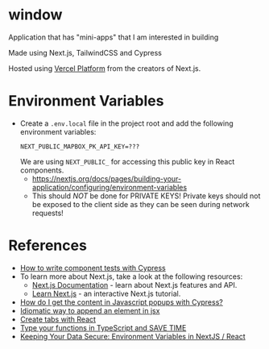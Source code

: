 # window

Application that has "mini-apps" that I am interested in building

Made using Next.js, TailwindCSS and Cypress

Hosted
using [Vercel Platform](https://vercel.com/new?utm_medium=default-template&filter=next.js&utm_source=create-next-app&utm_campaign=create-next-app-readme)
from the creators of Next.js.

# Environment Variables

- Create a `.env.local` file in the project root and add the following environment variables:
  ```text
  NEXT_PUBLIC_MAPBOX_PK_API_KEY=???
  ```
  We are using `NEXT_PUBLIC_` for accessing this public key in React components.
    - https://nextjs.org/docs/pages/building-your-application/configuring/environment-variables
    - This should *NOT* be done for PRIVATE KEYS! Private keys should not be exposed to the client
      side as they can be seen during
      network requests!

# References

- [How to write component tests with Cypress](https://www.youtube.com/watch?v=vJ0rDP4CG-w)
- To learn more about Next.js, take a look at the following resources:
    - [Next.js Documentation](https://nextjs.org/docs) - learn about Next.js features and API.
    - [Learn Next.js](https://nextjs.org/learn) - an interactive Next.js tutorial.
- [How do I get the content in Javascript popups with Cypress?](https://stackoverflow.com/a/66630041)
- [Idiomatic way to append an element in jsx](https://stackoverflow.com/questions/42790969/idiomatic-way-to-append-an-element-in-jsx)
- [Create tabs with React](https://www.youtube.com/watch?v=WkREeDy2WQ4)
- [Type your functions in TypeScript and SAVE TIME](https://www.youtube.com/watch?v=Gcr4t6cH-lU)
- [Keeping Your Data Secure: Environment Variables in NextJS / React](https://www.youtube.com/watch?v=v3O3kxI_9ZM)